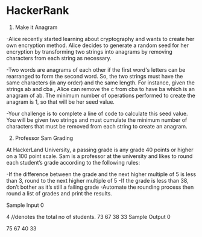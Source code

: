 # HackerRank
1) Make it Anagram

-Alice recently started learning about cryptography and wants to create her own encryption method. Alice decides to generate a random seed for her encryption by transforming two strings into anagrams by removing characters from each string as necessary.

-Two words are anagrams of each other if the first word's letters can be rearranged to form the second word. So, the two strings must have the same characters (in any order) and the same length. For instance, given the strings ab and cba , Alice can remove the c from cba to have ba which is an anagram of ab. The minimum number of operations performed to create the anagram is 1, so that will be her seed value.

-Your challenge is to complete a line of code to calculate this seed value. You will be given two strings and must cumulate the minimum number of characters that must be removed from each string to create an anagram.

2) Professor Sam Grading

At HackerLand University, a passing grade is any grade 40 points or higher on a 100 point scale. Sam is a professor at the university and likes to round each student’s grade according to the following rules:

-If the difference between the grade and the next higher multiple of 5 is less than 3, round to the next higher multiple of 5
-If the grade is less than 38, don’t bother as it’s still a failing grade
-Automate the rounding process then round a list of grades and print the results.

Sample Input 0

4 //denotes the total no of students.
73
67
38
33
Sample Output 0

75
67
40
33
